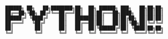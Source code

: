 <pre>
██████╗ ██╗   ██╗████████╗██╗  ██╗ ██████╗ ███╗   ██╗██╗██╗
██╔══██╗╚██╗ ██╔╝╚══██╔══╝██║  ██║██╔═══██╗████╗  ██║██║██║
██████╔╝ ╚████╔╝    ██║   ███████║██║   ██║██╔██╗ ██║██║██║
██╔═══╝   ╚██╔╝     ██║   ██╔══██║██║   ██║██║╚██╗██║╚═╝╚═╝
██║        ██║      ██║   ██║  ██║╚██████╔╝██║ ╚████║██╗██╗
╚═╝        ╚═╝      ╚═╝   ╚═╝  ╚═╝ ╚═════╝ ╚═╝  ╚═══╝╚═╝╚═╝
</pre>
